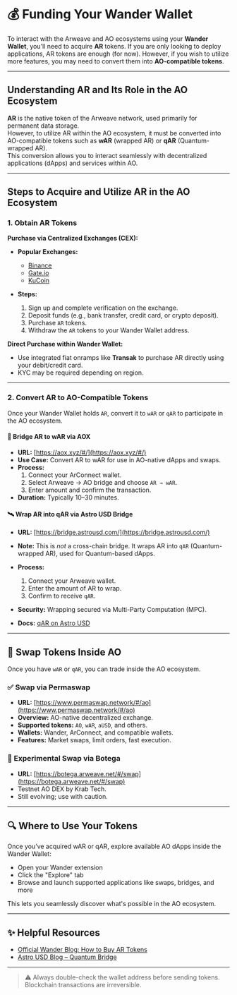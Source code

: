 # 💰 Funding Your Wander Wallet

<!-- To interact with the Arweave and AO ecosystems using your **Wander Wallet**, you'll need to acquire **AR** tokens and convert them into **AO-compatible tokens**. -->
To interact with the Arweave and AO ecosystems using your **Wander Wallet**, you'll need to acquire **AR** tokens. If you are only looking to deploy applications, AR tokens are enough (for now). However, if you wish to utilize more features, you may need to convert them into **AO-compatible tokens**.


---

## Understanding AR and Its Role in the AO Ecosystem

**AR** is the native token of the Arweave network, used primarily for permanent data storage.  
However, to utilize AR within the AO ecosystem, it must be converted into AO-compatible tokens such as **wAR** (wrapped AR) or **qAR** (Quantum-wrapped AR).  
This conversion allows you to interact seamlessly with decentralized applications (dApps) and services within AO.

---

## Steps to Acquire and Utilize AR in the AO Ecosystem

### 1. Obtain AR Tokens

**Purchase via Centralized Exchanges (CEX):**

- **Popular Exchanges:**
  - [Binance](https://www.binance.com/)
  - [Gate.io](https://www.gate.io/)
  - [KuCoin](https://www.kucoin.com/)

- **Steps:**
  1. Sign up and complete verification on the exchange.
  2. Deposit funds (e.g., bank transfer, credit card, or crypto deposit).
  3. Purchase `AR` tokens.
  4. Withdraw the `AR` tokens to your Wander Wallet address.

**Direct Purchase within Wander Wallet:**

- Use integrated fiat onramps like **Transak** to purchase AR directly using your debit/credit card.
- KYC may be required depending on region.

---

### 2. Convert AR to AO-Compatible Tokens

Once your Wander Wallet holds `AR`, convert it to `wAR` or `qAR` to participate in the AO ecosystem.

#### 🧱 Bridge AR to wAR via AOX

- **URL:** [https://aox.xyz/#/](https://aox.xyz/#/)
- **Use Case:** Convert AR to wAR for use in AO-native dApps and swaps.
- **Process:**
  1. Connect your ArConnect wallet.
  2. Select Arweave → AO bridge and choose `AR → wAR`.
  3. Enter amount and confirm the transaction.
- **Duration:** Typically 10–30 minutes.

#### 🛰 Wrap AR into qAR via Astro USD Bridge

- **URL:** [https://bridge.astrousd.com/](https://bridge.astrousd.com/)
- **Note:** This is *not* a cross-chain bridge. It wraps AR into `qAR` (Quantum-wrapped AR), used for Quantum-based dApps.
- **Process:**
  1. Connect your Arweave wallet.
  2. Enter the amount of AR to wrap.
  3. Confirm to receive `qAR`.
- **Security:** Wrapping secured via Multi-Party Computation (MPC).

- **Docs:** [qAR on Astro USD](https://docs.astrousd.com/quantum/what-is-quantum/q-arweave-qar)

---

## 🔁 Swap Tokens Inside AO

Once you have `wAR` or `qAR`, you can trade inside the AO ecosystem.

### ✅ Swap via Permaswap

- **URL:** [https://www.permaswap.network/#/ao](https://www.permaswap.network/#/ao)
- **Overview:** AO-native decentralized exchange.
- **Supported tokens:** `AO`, `wAR`, `aUSD`, and others.
- **Wallets:** Wander, ArConnect, and compatible wallets.
- **Features:** Market swaps, limit orders, fast execution.

### 🧪 Experimental Swap via Botega

- **URL:** [https://botega.arweave.net/#/swap](https://botega.arweave.net/#/swap)
- Testnet AO DEX by Krab Tech.
- Still evolving; use with caution.

---

## 🔍 Where to Use Your Tokens
Once you’ve acquired wAR or qAR, explore available AO dApps inside the Wander Wallet:

- Open your Wander extension
- Click the "Explore" tab
- Browse and launch supported applications like swaps, bridges, and more

This lets you seamlessly discover what's possible in the AO ecosystem.

---

## ✨ Helpful Resources

- [Official Wander Blog: How to Buy AR Tokens](https://www.wander.app/blog/how-to-buy-arweave-tokens)
- [Astro USD Blog – Quantum Bridge](https://www.astrousd.com/blog/quantum-bridge-securely-connect-arweave-and-ao-ecosystems)

---

> ⚠️ Always double-check the wallet address before sending tokens. Blockchain transactions are irreversible.
